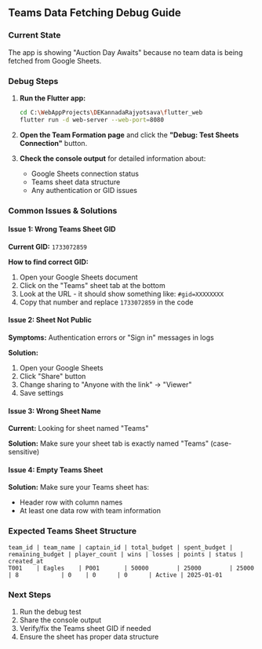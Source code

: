 ## Teams Data Fetching Debug Guide

### Current State
The app is showing "Auction Day Awaits" because no team data is being fetched from Google Sheets.

### Debug Steps

1. **Run the Flutter app:**
   ```bash
   cd C:\WebAppProjects\DEKannadaRajyotsava\flutter_web
   flutter run -d web-server --web-port=8080
   ```

2. **Open the Team Formation page** and click the **"Debug: Test Sheets Connection"** button.

3. **Check the console output** for detailed information about:
   - Google Sheets connection status
   - Teams sheet data structure
   - Any authentication or GID issues

### Common Issues & Solutions

#### Issue 1: Wrong Teams Sheet GID
**Current GID:** `1733072859`

**How to find correct GID:**
1. Open your Google Sheets document
2. Click on the "Teams" sheet tab at the bottom
3. Look at the URL - it should show something like: `#gid=XXXXXXXX`
4. Copy that number and replace `1733072859` in the code

#### Issue 2: Sheet Not Public
**Symptoms:** Authentication errors or "Sign in" messages in logs

**Solution:**
1. Open your Google Sheets
2. Click "Share" button
3. Change sharing to "Anyone with the link" → "Viewer"
4. Save settings

#### Issue 3: Wrong Sheet Name
**Current:** Looking for sheet named "Teams"

**Solution:** Make sure your sheet tab is exactly named "Teams" (case-sensitive)

#### Issue 4: Empty Teams Sheet
**Solution:** Make sure your Teams sheet has:
- Header row with column names
- At least one data row with team information

### Expected Teams Sheet Structure
```
team_id | team_name | captain_id | total_budget | spent_budget | remaining_budget | player_count | wins | losses | points | status | created_at
T001    | Eagles    | P001       | 50000        | 25000        | 25000            | 8            | 0    | 0      | 0      | Active | 2025-01-01
```

### Next Steps
1. Run the debug test
2. Share the console output
3. Verify/fix the Teams sheet GID if needed
4. Ensure the sheet has proper data structure